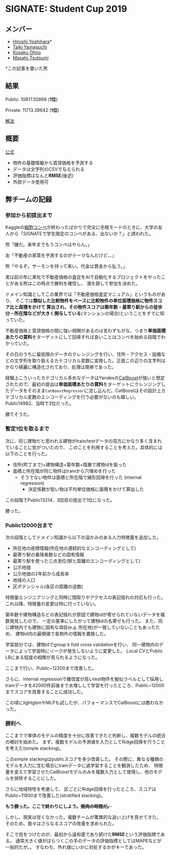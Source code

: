# SIGNATE: Student Cup 2019

## メンバー

- [Hiroshi Yoshihara](https://github.com/analokmaus)\*
- [Taiki Yamaguchi](https://github.com/yamaguchitai)
- [Kosaku Ohno](https://github.com/Kevinrobot34)
- [Masato Tsutsumi](https://github.com/masa10223)

\*この記事を書いた熊

## 結果

Public: 10817.55866 (**1位**)

Private: 11713.39842 (**1位**)

[解法](https://github.com/analokmaus/signate-studentcup2019)

## 概要

[公式](https://signate.jp/competitions/182)

- 物件の基礎情報から賃貸価格を予測する
- データは文字列のCSVで与えられる
- 評価指標はなんと**RMSE**(後述)
- 外部データ使用可

## 弊チームの記録

### 参加から初提出まで

Kaggleの[細胞コンペ]()が終わったばかりで完全に冬眠モードのときに、大学の友人から「SIGNATEで学生限定のコンペがある、出ないか？」と誘われた。

熊「嫌だ。来年までもうコンペはやらん。」

友「不動産の家賃を予測するのがテーマなんだけど、、」

熊「やるぞ。サーモンを持って来い。代金は賞金から払う。」

実は前の年に某社で不動産価格の査定をAIで自動化するプロジェクトをやったことがある熊はこの時点で勝利を確信し、
満を辞して参加を決めた。

ドメイン知識としてこの業界では「不動産価格査定マニュアル」というものがあり、
そこでは**類似した比較物件をベースに比較物件の単位面積価格に物件スコア比と面積をかけて
算出され、その物件スコアは築年数・最寄り駅からの徒歩分・所在階などが大きく関与している**(マンションの場合)ということをすでに知っていた。

不動産価格と賃貸価格の間に強い相関があるのは言わずもがな、つまり**単価面積あたりの賃料**をターゲットにして回帰すれば良いことはコンペを始める段階でわかっていた。

その日のうちに最低限のデータのクレンジングを行い、住所・アクセス・設備などの文字列を取り扱えるカテゴリカル変数に変換した。正直この辺りの文字列はかなり綺麗に構造化されており、処理は簡単であった。

経験上こういったカテゴリカル多めなデータはYandexの[CatBoost](https://github.com/catboost/catboost)が強いと想定されたので、最初の提出は**単価面積あたりの賃料**をターゲットにクレンジングしたデータをそのまま`CatBoostRegressor`に流し込んだ。CatBoostはその設計上カテゴリカル変数のエンコーディングを行う必要がないのも嬉しい。Public14982、当時で3位だった。

勝てそうだ。


### 暫定1位を取るまで

次に、同じ建物だと思われる建物がtrain/testデータの双方にかなり多く含まれていることに気がついたので、
このことを利用することを考えた。具体的には以下のことを行った。
- 住所(町丁まで)+建物構造+築年数+階層で建物idを振った
- 面積と所在階が同じ物件はtrainから穴埋めを行った
  - そうでない物件は面積と所在階で線形回帰を行った (internal regression)
    - 決定係数が低い物は平均単位価格に面積をかけて算出した

この段階でPublic13214、3回目の提出で1位になった。

勝った。

### Public12000台まで

次の段階としてドメイン知識から以下の温かみのある人力特徴量を追加した。
- 所在地の座標情報(所在地の連続的なエンコーディングとして)
- 最寄り駅の乗降者数などの固有情報
- 最寄り駅を使った三点測位(駅と距離のエンコーディングとして)
- 公示地価
- 公示地価の2年前から成長率
- 地域の人口
- 区ポテンシャル(各区の距離の逆数)

特徴量エンジニアリングと同時に間取りやアクセスの表記揺れの対応も行った。
これ以降、特徴量の変更は特に行っていない。

築年数や建物構造などの表記揺れが原因で建物idが寄せられていないデータを複数発見したので、
一定の基準にしたがって建物idの名寄せも行った。
また、同じ建物内でも建物に固有な項目(e.g. 所在地)が一致していないこともあったため、
建物id内の最頻値で各物件の情報を置換した。

学習部分では、建物idでgroup k fold cross validationを行い、
同一建物内のデータによって学習時にリークが発生しないように変更した。
Local CVとPublic LBにある程度の相関が見られるようになった。

ここまで行い、Public~12200まで改善した。

さらに、internal regressionで確信度が高いtest物件を擬似ラベルとして採用し
trainデータを42000件前後まで水増しして学習を行ったところ、Public~12000までスコアを改善することに成功した。

この頃にlightgbmやMLPも試したが、パフォーマンスでCatBoostには敵わなかった。

### 勝利へ

ここまでで単体のモデルの精度を十分に改善できたと判断し、複数モデルの統合の検討を始めた。
まず、複数モデルの予測値を入力としてRidge回帰を行うことを考えた(simple stacking)。

このsimple stackingはpublicスコアを多少改善した。
その際に、異なる種類のモデルを入力に含む場合にtrainデータに過学習することを観測したため、
特徴量を変えて学習させたCatBoostモデルのみを複数入力として使用し、他のモデルを排除することにした。

さらに地域特性を考慮して、
区ごとにRidge回帰を行ったところ、スコアはPublic~11800まで改善した(stratified stacking)。

**もう勝った。ここで終わりにしよう。~~焼肉の時間だ。~~**

しかし、現実は甘くなかった。複数チームが驚異的な追い上げを見せてきた。
そのため、我々はさらなるスコアの改善を求められた。

そこで目をつけたのが、最初から違和感であり続けた**RMSE**という評価指標である。
通常大きく値がばらつくこの手のデータの評価指標としてはMAPEなどが一般的だが。。
すなわち、外れ値にいかに対処するかがキーであった。
